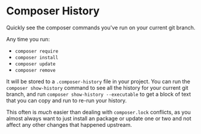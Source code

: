 # Composer History

Quickly see the composer commands you've run on your current git branch.

Any time you run:

 - `composer require` 
 - `composer install` 
 - `composer update` 
 - `composer remove`
 
It will be stored to a `.composer-history` file in your project. You can run
the `composer show-history` command to see all the history for your current
git branch, and run `composer show-history --executable` to get a block of
text that you can copy and run to re-run your history.

This often is *much* easier than dealing with `composer.lock` conflicts, as
you almost always want to just install an package or update one or two and
not affect any other changes that happened upstream.
